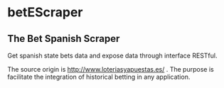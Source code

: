 betEScraper
===============

The Bet Spanish Scraper
--------------------

Get spanish state bets data and expose data through interface RESTful.

The source origin is http://www.loteriasyapuestas.es/ . The purpose is facilitate the integration of historical betting in any application.
